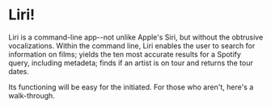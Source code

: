 # Liri!

Liri is a command-line app--not unlike Apple's Siri, but without the obtrusive vocalizations. Within the command line, Liri enables the user to search for information on films; yields the ten most accurate results for a Spotify query, including metadeta; finds if an artist is on tour and returns the tour dates.

Its functioning will be easy for the initiated. For those who aren't, here's a walk-through.